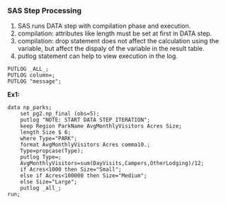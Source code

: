 ### SAS Step Processing
1. SAS runs DATA step with compilation phase and execution.
2. compilation: attributes like length must be set at first in DATA step.
3. compilation: drop statement does not affect the calculation using the variable, but affect the dispaly of the variable in the result table.
4. putlog statement can help to view execution in the log.
```sas
PUTLOG _ALL_;
PUTLOG column=;
PUTLOG "message";
```
**Ex1:**
```sas
data np_parks;
    set pg2.np_final (obs=5);
    putlog "NOTE: START DATA STEP ITERATION"; 
    keep Region ParkName AvgMonthlyVisitors Acres Size;
    length Size $ 6;
    where Type="PARK";
    format AvgMonthlyVisitors Acres comma10.;
    Type=propcase(Type);
    putlog Type=;
    AvgMonthlyVisitors=sum(DayVisits,Campers,OtherLodging)/12;
    if Acres<1000 then Size="Small";
    else if Acres<100000 then Size="Medium";
    else Size="Large";
    putlog _all_;
run;
```
